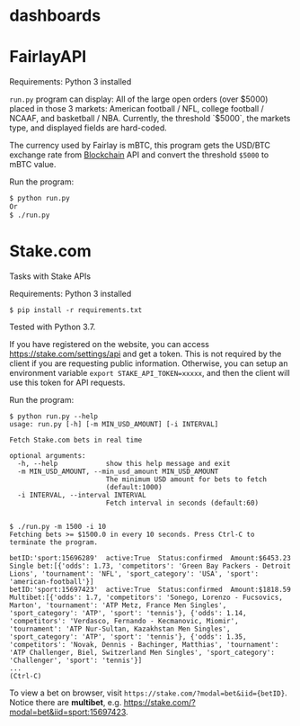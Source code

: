 # dashboards

# FairlayAPI
Requirements: Python 3 installed

`run.py` program can display: All of the large open orders (over $5000) placed in those 3 markets: American football / NFL, college football / NCAAF, and basketball / NBA. Currently, the threshold `$5000`, the markets type, and displayed fields are hard-coded.

The currency used by Fairlay is mBTC, this program gets the USD/BTC exchange rate from [Blockchain](https://www.blockchain.com/api/exchange_rates_api) API and convert the threshold `$5000` to mBTC value.

Run the program:
```bash
$ python run.py
Or
$ ./run.py
```
# Stake.com
Tasks with Stake APIs

Requirements: Python 3 installed
```
$ pip install -r requirements.txt
```
Tested with Python 3.7.

If you have registered on the website, you can access https://stake.com/settings/api and get a token. This is not required by the client if you are requesting public information. Otherwise, you can setup an environment variable `export STAKE_API_TOKEN=xxxxx`, and then the client will use this token for API requests.

Run the program:
```
$ python run.py --help
usage: run.py [-h] [-m MIN_USD_AMOUNT] [-i INTERVAL]

Fetch Stake.com bets in real time

optional arguments:
  -h, --help            show this help message and exit
  -m MIN_USD_AMOUNT, --min_usd_amount MIN_USD_AMOUNT
                        The minimum USD amount for bets to fetch
                        (default:1000)
  -i INTERVAL, --interval INTERVAL
                        Fetch interval in seconds (default:60)


$ ./run.py -m 1500 -i 10
Fetching bets >= $1500.0 in every 10 seconds. Press Ctrl-C to terminate the program.

betID:'sport:15696289'  active:True  Status:confirmed  Amount:$6453.23  Single bet:[{'odds': 1.73, 'competitors': 'Green Bay Packers - Detroit Lions', 'tournament': 'NFL', 'sport_category': 'USA', 'sport': 'american-football'}]
betID:'sport:15697423'  active:True  Status:confirmed  Amount:$1818.59  Multibet:[{'odds': 1.7, 'competitors': 'Sonego, Lorenzo - Fucsovics, Marton', 'tournament': 'ATP Metz, France Men Singles', 'sport_category': 'ATP', 'sport': 'tennis'}, {'odds': 1.14, 'competitors': 'Verdasco, Fernando - Kecmanovic, Miomir', 'tournament': 'ATP Nur-Sultan, Kazakhstan Men Singles', 'sport_category': 'ATP', 'sport': 'tennis'}, {'odds': 1.35, 'competitors': 'Novak, Dennis - Bachinger, Matthias', 'tournament': 'ATP Challenger, Biel, Switzerland Men Singles', 'sport_category': 'Challenger', 'sport': 'tennis'}]
...
(Ctrl-C)
```
To view a bet on browser, visit `https://stake.com/?modal=bet&iid={betID}`. Notice there are **multibet**, e.g. https://stake.com/?modal=bet&iid=sport:15697423.

